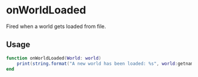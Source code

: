 # onWorldLoaded

Fired when a world gets loaded from file.

## Usage

```lua
function onWorldLoaded(World: world)
    print(string.format("A new world has been loaded: %s", world:getname()))
end
```
